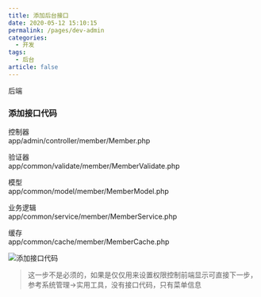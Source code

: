 ```yaml
---
title: 添加后台接口
date: 2020-05-12 15:10:15
permalink: /pages/dev-admin
categories: 
  - 开发
tags: 
  - 后台
article: false
---
```


后端

### 添加接口代码

控制器  
app/admin/controller/member/Member.php

验证器  
app/common/validate/member/MemberValidate.php

模型  
app/common/model/member/MemberModel.php

业务逻辑  
app/common/service/member/MemberService.php

缓存  
app/common/cache/member/MemberCache.php

<img :src="$withBase('/img/dev/adminapi.jpg')" alt="添加接口代码">

> 这一步不是必须的，如果是仅仅用来设置权限控制前端显示可直接下一步，参考系统管理->实用工具，没有接口代码，只有菜单信息
